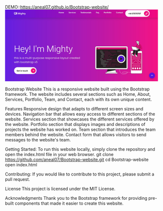 DEMO::https://aneal07.github.io/Bootstrap-website/
![screenshot](./project-5.jpg)

Bootstrap Website
This is a responsive website built using the Bootstrap framework. The website includes several sections such as Home, About, Services, Portfolio, Team, and Contact, each with its own unique content.

Features
Responsive design that adapts to different screen sizes and devices.
Navigation bar that allows easy access to different sections of the website.
Services section that showcases the different services offered by the website.
Portfolio section that displays images and descriptions of projects the website has worked on.
Team section that introduces the team members behind the website.
Contact form that allows visitors to send messages to the website's team.

Getting Started:
To run this website locally, simply clone the repository and open the index.html file in your web browser.
git clone https://github.com/aneal07/Bootstrap-website.git
cd Bootstrap-website
open index.html

Contributing:
If you would like to contribute to this project, please submit a pull request.

License
This project is licensed under the MIT License.

Acknowledgments
Thank you to the Bootstrap framework for providing pre-built components that made it easier to create this website.


